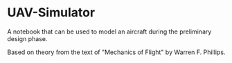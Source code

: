 ﻿# UAV-Simulator

A notebook that can be used to model an aircraft during the preliminary design phase.

Based on theory from the text of "Mechanics of Flight" by Warren F. Phillips.
